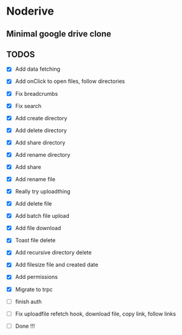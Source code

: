 # Noderive
Minimal google drive clone
---

## TODOS
- [x] Add data fetching
- [x] Add onClick to open files, follow directories
- [x] Fix breadcrumbs
- [x] Fix search
- [x] Add create directory
- [x] Add delete directory
- [x] Add share directory
- [x] Add rename directory
- [x] Add share
- [x] Add rename file
- [x] Really try uploadthing
- [x] Add delete file
- [x] Add batch file upload
- [x] Add file download
- [x] Toast file delete
- [x] Add recursive directory delete
- [x] Add filesize file and created date
- [x] Add permissions
- [x] Migrate to trpc
- [ ] finish auth
- [ ] Fix uploadfile refetch hook, download file, copy link, follow links
- [ ] Done !!!

